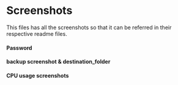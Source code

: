 # Screenshots
This files has all the screenshots so that it can be referred in their respective readme files.

#### Password
#### backup screenshot & destination_folder
#### CPU usage screenshots
